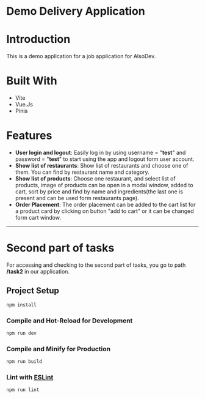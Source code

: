 # Demo Delivery Application

# Introduction

This is a demo application for a job application for AlsoDev.

# Built With

* Vite
* Vue.Js
* Pinia

# Features

- **User login and logout**: Easily log in by using username = "**test**" and password = "**test**" to start using the app and logout form user account.
- **Show list of restaurants**: Show list of restaurants and choose one of them. You can find by restaurant name and category.
- **Show list of products**: Choose one restaurant, and select list of products, image of products can be open in a modal window, added to cart, sort by price and find by name and ingredients(the last one is present and can be used form restaurants page).
- **Order Placement**: The order placement can be added to the cart list for a product card by clicking on button "add to cart" or it can be changed form cart window.
****

# Second part of tasks

 For accessing and checking to the second part of tasks, you go to path **/task2** in our application.


## Project Setup

```sh
npm install
```

### Compile and Hot-Reload for Development

```sh
npm run dev
```

### Compile and Minify for Production

```sh
npm run build
```

### Lint with [ESLint](https://eslint.org/)

```sh
npm run lint
```
